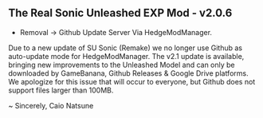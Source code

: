 ## The Real Sonic Unleashed EXP Mod - v2.0.6

- Removal → Github Update Server Via HedgeModManager.

Due to a new update of SU Sonic (Remake) we no longer use Github as auto-update mode for HedgeModManager. The v2.1 update is available, bringing new improvements to the Unleashed Model and can only be downloaded by GameBanana, Github Releases & Google Drive platforms. We apologize for this issue that will occur to everyone, but Github does not support files larger than 100MB.
  
  ~ Sincerely, Caio Natsune

